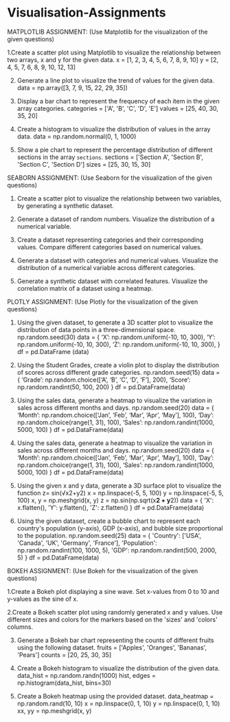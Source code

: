 # Visualisation-Assignments

MATPLOTLIB ASSIGNMENT:
(Use Matplotlib for the visualization of the given questions)

1.Create a scatter plot using Matplotlib to visualize the relationship between two arrays, x and y for the given data.
     x = [1, 2, 3, 4, 5, 6, 7, 8, 9, 10]
     y = [2, 4, 5, 7, 6, 8, 9, 10, 12, 13]

2. Generate a line plot to visualize the trend of values for the given data.
     data = np.array([3, 7, 9, 15, 22, 29, 35])

3. Display a bar chart to represent the frequency of each item in the given array categories.
     categories = ['A', 'B', 'C', 'D', 'E']
     values = [25, 40, 30, 35, 20]

4. Create a histogram to visualize the distribution of values in the array data.
     data = np.random.normal(0, 1, 1000)

5. Show a pie chart to represent the percentage distribution of different sections in the array `sections`.
     sections = ['Section A', 'Section B', 'Section C', 'Section D']
     sizes = [25, 30, 15, 30]


SEABORN ASSIGNMENT:
(Use Seaborn for the visualization of the given questions)

1. Create a scatter plot to visualize the relationship between two variables, by generating a synthetic
dataset.

2. Generate a dataset of random numbers. Visualize the distribution of a numerical variable.

3. Create a dataset representing categories and their corresponding values. Compare different categories
based on numerical values.

4. Generate a dataset with categories and numerical values. Visualize the distribution of a numerical
variable across different categories.

5. Generate a synthetic dataset with correlated features. Visualize the correlation matrix of a dataset using a heatmap.


PLOTLY ASSIGNMENT:
(Use Plotly for the visualization of the given questions)

1. Using the given dataset, to generate a 3D scatter plot to visualize the distribution of data points in a three-dimensional space.
     np.random.seed(30)
     data = {
          ‘X’: np.random.uniform(-10, 10, 300),
          ‘Y’: np.random.uniform(-10, 10, 300),
          ‘Z’: np.random.uniform(-10, 10, 300),
      }
     df = pd.DataFrame (data)

2. Using the Student Grades, create a violin plot to display the distribution of scores across different grade categories.
np.random.seed(15)
data = {
     ‘Grade’: np.random.choice([‘A’, ‘B’, ‘C’, ‘D’, ‘F’], 200),
     ‘Score’: np.random.randint(50, 100, 200)
}
df = pd.DataFrame(data)

1. Using the sales data, generate a heatmap to visualize the variation in sales across different months and days.
     np.random.seed(20)
     data = {
          ‘Month’: np.random.choice([‘Jan’, ‘Feb’, ‘Mar’, ‘Apr’, ‘May’], 100),
          ‘Day’: np.random.choice(range(1, 31), 100),
          ‘Sales’: np.random.randint(1000, 5000, 100)
     }
     df = pd.DataFrame(data)

3. Using the sales data, generate a heatmap to visualize the variation in sales across different months and days.
     np.random.seed(20)
     data = {
          ‘Month’: np.random.choice([‘Jan’, ‘Feb’, ‘Mar’, ‘Apr’, ‘May’], 100),
          ‘Day’: np.random.choice(range(1, 31), 100),
          ‘Sales’: np.random.randint(1000, 5000, 100)
     }
     df = pd.DataFrame(data)
 
4. Using the given x and y data, generate a 3D surface plot to visualize the function z= sin(√x2+y2)
     x = np.linspace(-5, 5, 100)
     y = np.linspace(-5, 5, 100)
     x, y = np.meshgrid(x, y)
     z = np.sin(np.sqrt(x**2 + y**2))
     data = {
     'X': x.flatten(),
     'Y': y.flatten(),
     'Z': z.flatten()
     } 
     df = pd.DataFrame(data)

5. Using the given dataset, create a bubble chart to represent each country's population (y-axis), GDP (x-axis), and bubble size proportional to the population.
     np.random.seed(25)
     data = {
     'Country': ['USA', 'Canada', 'UK',
     'Germany', 'France'],
     'Population':
     np.random.randint(100, 1000, 5),
     'GDP': np.random.randint(500, 2000,
     5)
     }
     df = pd.DataFrame(data)


BOKEH ASSIGNMENT:
(Use Bokeh for the visualization of the given questions)

1.Create a Bokeh plot displaying a sine wave. Set x-values from 0 to 10 and y-values as the sine of x.

2.Create a Bokeh scatter plot using randomly generated x and y values. Use different sizes and colors for the markers based on the 'sizes' and 'colors' columns.

3. Generate a Bokeh bar chart representing the counts of different fruits using the following dataset.
     fruits = ['Apples', 'Oranges', 'Bananas', 'Pears']
     counts = [20, 25, 30, 35]

4. Create a Bokeh histogram to visualize the distribution of the given data.
     data_hist = np.random.randn(1000)
     hist, edges = np.histogram(data_hist, bins=30)

5. Create a Bokeh heatmap using the provided dataset.
     data_heatmap = np.random.rand(10, 10)
     x = np.linspace(0, 1, 10)
     y = np.linspace(0, 1, 10)
     xx, yy = np.meshgrid(x, y)



